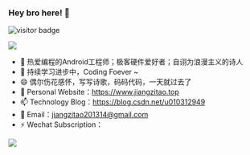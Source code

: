 ### Hey bro here! 👋

<!--
**jzt-Tesla/jzt-Tesla** is a ✨ _special_ ✨ repository because its `README.md` (this file) appears on your GitHub profile.

Here are some ideas to get you started:

- 🔭 I’m currently working on ...
- 🌱 I’m currently learning ...
- 👯 I’m looking to collaborate on ...
- 🤔 I’m looking for help with ...
- 💬 Ask me about ...
- 📫 How to reach me: ...
- 😄 Pronouns: ...
- ⚡ Fun fact: ...
-->
![visitor badge](https://visitor-badge.glitch.me/badge?page_id=jzt-Tesla.visitor-badge&left_color=red&right_color=green) 

![](https://github-readme-stats.vercel.app/api?username=jzt-Tesla)

- 🔭 热爱编程的Android工程师；极客硬件爱好者；自诩为浪漫主义的诗人
- 🌱 持续学习进步中，Coding Foever ~
- 😄 偶尔伤花感怀，写写诗歌，码码代码，一天就过去了
- 🤔 Personal Website：https://www.jiangzitao.top
- 📫 Technology Blog：https://blog.csdn.net/u010312949
- 💬 Email：jiangzitao201314@gmail.com
- ⚡ Wechat Subscription：

![](https://www.jiangzitao.top/img/wechat_code.jpg)

